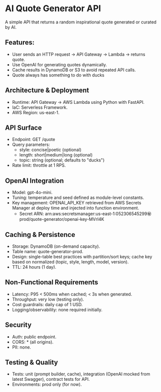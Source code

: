 # AI Quote Generator API

A simple API that returns a random inspirational quote generated or curated by AI.

## Features:

- User sends an HTTP request → API Gateway → Lambda → returns quote.
- Use OpenAI for generating quotes dynamically.
- Cache results in DynamoDB or S3 to avoid repeated API calls.
- Quote always has something to do with ducks

## Architecture & Deployment

- Runtime: API Gateway → AWS Lambda using Python with FastAPI.
- IaC: Serverless Framework.
- AWS Region: us-east-1.

## API Surface

- Endpoint: GET /quote
- Query parameters:
  - style: concise|poetic (optional)
  - length: short|medium|long (optional)
  - topic: string (optional; defaults to "ducks")
- Rate limit: throttle at 1 RPS.

## OpenAI Integration

- Model: gpt-4o-mini.
- Tuning: temperature and seed defined as module-level constants.
- Key management: OPENAI_API_KEY retrieved from AWS Secrets Manager at deploy time and injected into function environment.
  - Secret ARN: arn:aws:secretsmanager:us-east-1:052306545299:secret:prod/quote-generator/openai-key-MVrI4K

## Caching & Persistence

- Storage: DynamoDB (on-demand capacity).
- Table name: quote-generator-prod.
- Design: single-table best practices with partition/sort keys; cache key based on normalized (topic, style, length, model, version).
- TTL: 24 hours (1 day).

## Non-Functional Requirements

- Latency: P95 < 500ms when cached; < 3s when generated.
- Throughput: very low (testing only).
- Cost guardrails: daily cap of 1 USD.
- Logging/observability: none required initially.

## Security

- Auth: public endpoint.
- CORS: \* (all origins).
- PII: none.

## Testing & Quality

- Tests: unit (prompt builder, cache), integration (OpenAI mocked from latest Swagger), contract tests for API.
- Environments: prod only (for now).
